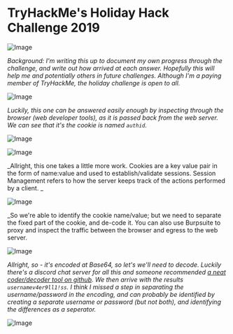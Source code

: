 # TryHackMe's Holiday Hack Challenge 2019
![Image](https://github.com/dscovetta/HolidayHack2019/blob/master/images/hh2.png)

_Background: I'm writing this up to document my own progress through the challenge, and write out how arrived at each answer. Hopefully this will help me and potentially others in future challenges. Although I'm a paying member of TryHackMe, the holiday challenge is open to all._

![Image](https://github.com/dscovetta/HolidayHack2019/blob/master/images/hh4.png)

_Luckily, this one can be answered easily enough by inspecting through the browser (web developer tools), as it is passed back from the web server. We can see that it's the cookie is named `authid`._

![Image](https://github.com/dscovetta/HolidayHack2019/blob/master/images/hh7e.png)

![Image](https://github.com/dscovetta/HolidayHack2019/blob/master/images/hh4.png)

_Allright, this one takes a little more work. Cookies are a key value pair in the form of name:value and used to establish/validate sessions. Session Management refers to how the server keeps track of the actions performed by a client. _

![Image](https://github.com/dscovetta/HolidayHack2019/blob/master/images/hh10.png)

_So we're able to identify the cookie name/value; but we need to separate the fixed part of the cookie, and de-code it. You can also use Burpsuite to proxy and inspect the traffic between the browser and egress to the web server.

![Image](https://github.com/dscovetta/HolidayHack2019/blob/master/images/hh11.png)

_Allright, so - it's encoded at Base64, so let's we'll need to decode. Luckily there's a discord chat server for all this and someone recommended [a neat coder/decoder tool on github](https://gchq.github.io/CyberChef/). We then arrive with the results `usernamev4er9ll1!ss`. I think I missed a step in separating the username/password in the encoding, and can probably be identified by creating a separate username or password (but not both), and identifying the differences as a seperator._

![Image](https://github.com/dscovetta/HolidayHack2019/blob/master/images/hh14.png)


